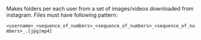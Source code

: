 Makes folders per each user from a set of images/videos downloaded from instagram.
Files must have following pattern:

`<username>_<sequence_of_numbers>_<sequence_of_numbers>_<sequence_of_numbers>_.[jpg|mp4]`
